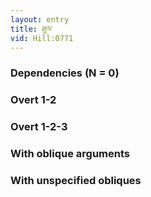 ```yaml
---
layout: entry
title: ཐུལ་
vid: Hill:0771
---
```

### Dependencies (N = 0)


### Overt 1-2


### Overt 1-2-3


### With oblique arguments


### With unspecified obliques
